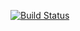 [![Build Status](https://travis-ci.com/michelonsouza/clean-react.svg?branch=master)](https://travis-ci.com/michelonsouza/clean-react)
